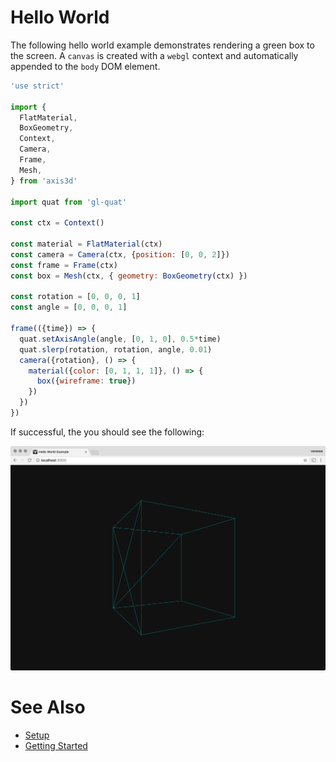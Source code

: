 Hello World
===========

The following hello world example demonstrates rendering a green box
to the screen. A `canvas` is created with a `webgl` context and
automatically appended to the `body` DOM element.

```js
'use strict'

import {
  FlatMaterial,
  BoxGeometry,
  Context,
  Camera,
  Frame,
  Mesh,
} from 'axis3d'

import quat from 'gl-quat'

const ctx = Context()

const material = FlatMaterial(ctx)
const camera = Camera(ctx, {position: [0, 0, 2]})
const frame = Frame(ctx)
const box = Mesh(ctx, { geometry: BoxGeometry(ctx) })

const rotation = [0, 0, 0, 1]
const angle = [0, 0, 0, 1]

frame(({time}) => {
  quat.setAxisAngle(angle, [0, 1, 0], 0.5*time)
  quat.slerp(rotation, rotation, angle, 0.01)
  camera({rotation}, () => {
    material({color: [0, 1, 1, 1]}, () => {
      box({wireframe: true})
    })
  })
})
```

If successful, the you should see the following:

<img src="assets/hello-world.png">

# <a name="see-also"></a> See Also

* [Setup](setup.md)
* [Getting Started](getting-started.md)
